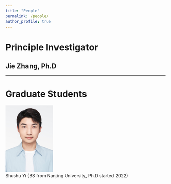 ```yaml
---
title: "People"
permalink: /people/
author_profile: true
---
```


# Principle Investigator

## Jie Zhang, Ph.D

---

# Graduate Students

<tr><td><div style="width: 150px;"><img src="/images/people/Shushu-Yi-PhD.JPG" /></div></td><td>Shushu Yi (BS from Nanjing University, Ph.D started 2022)</td></tr>